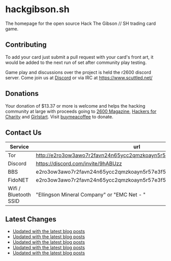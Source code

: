 # hackgibson.sh
The homepage for the open source Hack The Gibson // SH trading card game.


## Contributing

To add your card just submit a pull request with your card's front art, it would be added to the next run of set after community play testing.

Game play and discussions over the project is held the r2600 discord server. Come join us at [Discord](https://discord.com/invite/9hABUzz) or via IRC at https://www.scuttled.net/


## Donations

Your donation of $13.37 or more is welcome and helps the hacking community at large with proceeds going to [2600 Magazine](https://2600.com/), [Hackers for Charity](https://hackersforcharity.org) and [Girlstart](https://girlstart.org).  Visit [buymeacoffee](https://www.buymeacoffee.com/hackgibson.sh) to donate.


## Contact Us

Service | url
-|-
Tor | http://e2ro3ow3awo7r2favn24n65ycc2qmzkoayn5r57e3f56nvjwdcgg32ad.onion
Discord | https://discord.com/invite/9hABUzz
BBS | e2ro3ow3awo7r2favn24n65ycc2qmzkoayn5r57e3f56nvjwdcgg32ad.onion:23
FidoNET | e2ro3ow3awo7r2favn24n65ycc2qmzkoayn5r57e3f56nvjwdcgg32ad.onion:24554
Wifi / Bluetooth SSID | "Ellingson Mineral Company" or "EMC Net - <fidonet address>"

## Latest Changes
<!-- BLOG-POST-LIST:START -->
- [Updated with the latest blog posts](https://github.com/DFW2600/hackgibson.sh/commit/e15b245a42b82b9616c86399dfcb0905d3e20f9a)
- [Updated with the latest blog posts](https://github.com/DFW2600/hackgibson.sh/commit/f1ce907a8b9839ede27ecb834688ead2faf1aaff)
- [Updated with the latest blog posts](https://github.com/DFW2600/hackgibson.sh/commit/3717c8869db024380f139f4754151ee7b8a11770)
- [Updated with the latest blog posts](https://github.com/DFW2600/hackgibson.sh/commit/6a432e5f6683e2ea9d2449e6f423d1bcebb94bdd)
- [Updated with the latest blog posts](https://github.com/DFW2600/hackgibson.sh/commit/c9555af012a91e51285860967333445eca3a4469)
<!-- BLOG-POST-LIST:END -->
